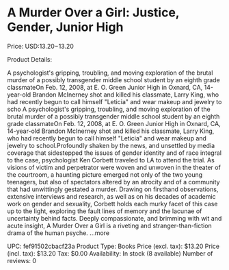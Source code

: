 # A Murder Over a Girl: Justice, Gender, Junior High

Price: USD:$13.20-$13.20

Product Details:

A psychologist's gripping, troubling, and moving exploration of the brutal murder of a possibly transgender middle school student by an eighth grade classmateOn Feb. 12, 2008, at E. O. Green Junior High in Oxnard, CA, 14-year-old Brandon McInerney shot and killed his classmate, Larry King, who had recently begun to call himself "Leticia" and wear makeup and jewelry to scho A psychologist's gripping, troubling, and moving exploration of the brutal murder of a possibly transgender middle school student by an eighth grade classmateOn Feb. 12, 2008, at E. O. Green Junior High in Oxnard, CA, 14-year-old Brandon McInerney shot and killed his classmate, Larry King, who had recently begun to call himself "Leticia" and wear makeup and jewelry to school.Profoundly shaken by the news, and unsettled by media coverage that sidestepped the issues of gender identity and of race integral to the case, psychologist Ken Corbett traveled to LA to attend the trial. As visions of victim and perpetrator were woven and unwoven in the theater of the courtroom, a haunting picture emerged not only of the two young teenagers, but also of spectators altered by an atrocity and of a community that had unwittingly gestated a murder. Drawing on firsthand observations, extensive interviews and research, as well as on his decades of academic work on gender and sexuality, Corbett holds each murky facet of this case up to the light, exploring the fault lines of memory and the lacunae of uncertainty behind facts. Deeply compassionate, and brimming with wit and acute insight, A Murder Over a Girl is a riveting and stranger-than-fiction drama of the human psyche. ...more

UPC: fef91502cbacf23a
Product Type: Books
Price (excl. tax): $13.20
Price (incl. tax): $13.20
Tax: $0.00
Availability: In stock (8 available)
Number of reviews: 0